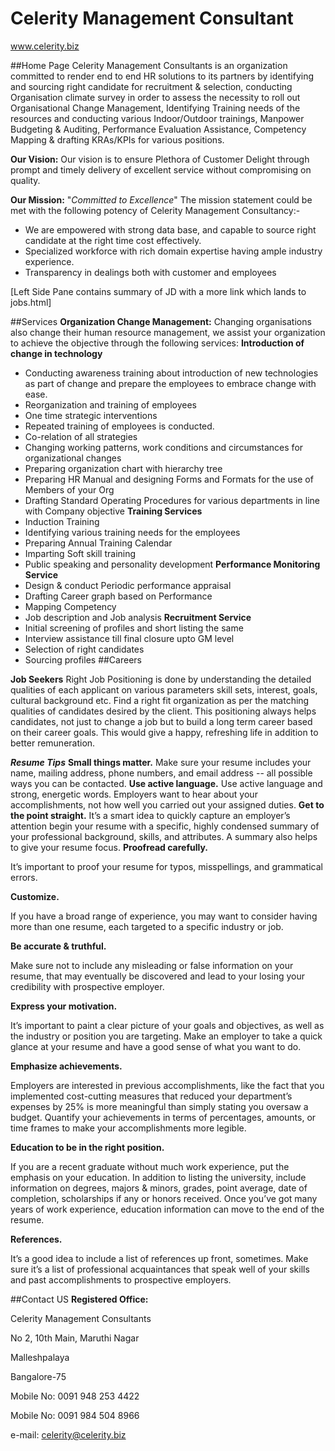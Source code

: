 # Celerity Management Consultant
www.celerity.biz

##Home Page
Celerity Management Consultants is an organization committed to render end to end HR solutions to its partners by identifying and sourcing right candidate for recruitment & selection, conducting Organisation climate survey in order to assess the necessity to roll out Organisational Change Management, Identifying Training needs of the resources and conducting various Indoor/Outdoor trainings, Manpower Budgeting & Auditing, Performance Evaluation Assistance, Competency Mapping & drafting KRAs/KPIs for various positions.

**Our Vision:** Our vision is to ensure Plethora of Customer Delight through prompt and timely delivery of excellent service without compromising on quality.

**Our Mission:** "*Committed to Excellence*" The mission statement could be met with the following potency of Celerity Management Consultancy:-
* We are empowered with strong data base, and capable to source right candidate at the right time cost effectively.
* Specialized workforce with rich domain expertise having ample industry experience.
* Transparency in dealings both with customer and employees 

[Left Side Pane contains summary of JD with a more link which lands to jobs.html]

##Services
**Organization Change Management:** Changing organisations also change their human resource management, we assist your organization to achieve the objective through the following services:
**Introduction of change in technology**
* Conducting awareness training about introduction of new technologies as part of change and prepare the employees to embrace change with ease.
* Reorganization and training of employees
* One time strategic interventions
* Repeated training of employees is conducted.
* Co-relation of all strategies
* Changing working patterns, work conditions and circumstances for organizational changes
* Preparing organization chart with hierarchy tree
* Preparing HR Manual and designing Forms and Formats for the use of Members of your Org
* Drafting Standard Operating Procedures for various departments in line with Company objective
**Training Services**
* Induction Training
* Identifying various training needs for the employees
* Preparing Annual Training Calendar
* Imparting Soft skill training
* Public speaking and personality development
**Performance Monitoring Service**
* Design & conduct Periodic performance appraisal
* Drafting Career graph based on Performance
* Mapping Competency
* Job description and Job analysis
**Recruitment Service**
* Initial screening of profiles and short listing the same
* Interview assistance till final closure upto GM level
* Selection of right candidates
* Sourcing profiles
##Careers

**Job Seekers**
Right Job Positioning is done by understanding the detailed qualities of each applicant on various parameters skill sets, interest, goals, cultural background etc. Find a right fit organization as per the matching qualities of candidates desired by the client. This positioning always helps candidates, not just to change a job but to build a long term career based on their career goals. This would give a happy, refreshing life in addition to better remuneration. 

***Resume Tips***
**Small things matter.**
Make sure your resume includes your name, mailing address, phone numbers, and email address -- all possible ways you can be contacted.
**Use active language.**
Use active language and strong, energetic words. Employers want to hear about your accomplishments, not how well you carried out your assigned duties.
**Get to the point straight.**
It’s a smart idea to quickly capture an employer’s attention begin your resume with a specific, highly condensed summary of your professional background, skills, and attributes. A summary also helps to give your resume focus.
**Proofread carefully.**

It’s important to proof your resume for typos, misspellings, and grammatical errors.

**Customize.**

If you have a broad range of experience, you may want to consider having more than one resume, each targeted to a specific industry or job.

**Be accurate & truthful.**

Make sure not to include any misleading or false information on your resume, that may eventually be discovered and lead to your losing your credibility with prospective employer.

**Express your motivation.**

It’s important to paint a clear picture of your goals and objectives, as well as the industry or position you are targeting. Make an employer to take a quick glance at your resume and have a good sense of what you want to do.

**Emphasize achievements.**

Employers are interested in previous accomplishments, like the fact that you implemented cost-cutting measures that reduced your department’s expenses by 25% is more meaningful than simply stating you oversaw a budget. Quantify your achievements in terms of percentages, amounts, or time frames to make your accomplishments more legible.

**Education to be in the right position.**

If you are a recent graduate without much work experience, put the emphasis on your education. In addition to listing the university, include information on degrees, majors & minors, grades, point average, date of completion, scholarships if any or honors received. Once you’ve got many years of work experience, education information can move to the end of the resume.

**References.**

It’s a good idea to include a list of references up front, sometimes. Make sure it’s a list of professional acquaintances that speak well of your skills and past accomplishments to prospective employers. 

##Contact US
**Registered Office:**

Celerity Management Consultants

No 2, 10th Main, Maruthi Nagar

Malleshpalaya

Bangalore-75

Mobile No: 0091 948 253 4422

Mobile No: 0091 984 504 8966

e-mail: celerity@celerity.biz
